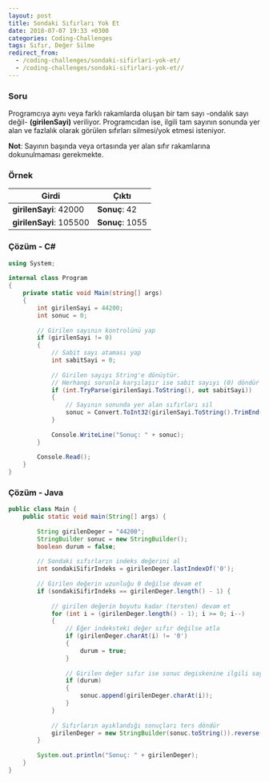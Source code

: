 ```yaml
---
layout: post
title: Sondaki Sıfırları Yok Et
date: 2018-07-07 19:33 +0300
categories: Coding-Challenges
tags: Sıfır, Değer Silme
redirect_from:
  - /coding-challenges/sondaki-sifirlari-yok-et/
  - /coding-challenges/sondaki-sifirlari-yok-et//
---
```

### Soru
Programcıya aynı veya farklı rakamlarda oluşan bir tam sayı -ondalık sayı değil- **(girilenSayi)** veriliyor. Programcıdan ise, ilgili tam sayının sonunda yer alan ve fazlalık olarak görülen sıfırları silmesi/yok etmesi isteniyor.

**Not**: Sayının başında veya ortasında yer alan sıfır rakamlarına dokunulmaması gerekmekte.

### Örnek

| Girdi                   | Çıktı           |
|-------------------------|-----------------|
| **girilenSayi**: 42000  | **Sonuç**: 42   |
| **girilenSayi**: 105500 | **Sonuç**: 1055 |

### Çözüm - C#
```csharp
using System;
 
internal class Program
{
    private static void Main(string[] args)
    {
        int girilenSayi = 44200;
        int sonuc = 0;
 
        // Girilen sayının kontrolünü yap
        if (girilenSayi != 0)
        {
            // Sabit sayı ataması yap
            int sabitSayi = 0;
 
            // Girilen sayıyı String'e dönüştür.
            // Herhangi sorunla karşılaşır ise sabit sayıyı (0) döndür
            if (int.TryParse(girilenSayi.ToString(), out sabitSayi))
            {
                // Sayının sonunda yer alan sıfırları sil
                sonuc = Convert.ToInt32(girilenSayi.ToString().TrimEnd('0'));
            }
 
            Console.WriteLine("Sonuç: " + sonuc);
        }
 
        Console.Read();
    }
}
```

### Çözüm - Java
```java
public class Main {
    public static void main(String[] args) {
 
        String girilenDeger = "44200";
        StringBuilder sonuc = new StringBuilder();
        boolean durum = false;
 
        // Sondaki sıfırların indeks değerini al
        int sondakiSifirIndeks = girilenDeger.lastIndexOf('0');
 
        // Girilen değerin uzunluğu 0 değilse devam et
        if (sondakiSifirIndeks == girilenDeger.length() - 1) {
 
            // girilen değerin boyutu kadar (tersten) devam et
            for (int i = (girilenDeger.length() - 1); i >= 0; i--)
            {
                // Eğer indeksteki değer sıfır değilse atla
                if (girilenDeger.charAt(i) != '0')
                {
                    durum = true;
                }
 
                // Girilen değer sıfır ise sonuc degiskenine ilgili sayiyi ekle
                if (durum)
                {
                    sonuc.append(girilenDeger.charAt(i));
                }
            }
 
            // Sıfırların ayıklandığı sonuçları ters döndür
            girilenDeger = new StringBuilder(sonuc.toString()).reverse().toString();
        }
 
        System.out.println("Sonuç: " + girilenDeger);
    }
}
```